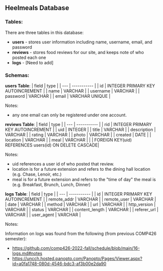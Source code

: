## Heelmeals Database

### Tables:
There are three tables in this database:

- **users** - stores user information including name, username, email, and password
- **reviews** - stores food reviews for our site, and keeps note of who posted each one
- **logs** - [Need to add]

### Schemas:
**users Table**:
| field | type |
| --- | ----------- |
| id | INTEGER PRIMARY KEY AUTOINCREMENT |
| name | VARCHAR |
| username | VARCHAR |
| password | VARCHAR |
| email | VARCHAR UNIQUE |

Notes:
- any one email can only be registered under one account.

**reviews Table**:
| field | type |
| --- | ----------- |
| rid | INTEGER PRIMARY KEY AUTOINCREMENT |
| uid | INTEGER |
| title | VARCHAR |
| description | VARCHAR |
| rating | VARCHAR |
| photo | VARCHAR |
| created | DATE |
| location | VARCHAR |
| meal | VARCHAR |
| | FOREIGN KEY(uid) REFERENCES users(id) ON DELETE CASCADE| 

Notes:
- uid references a user id of who posted that review.
- location is for a future extension and refers to the dining hall location (e.g. Chase, Lenoir, etc.)
- meal is for a future extension and refers to the "time of day" the meal is (e.g. Breakfast, Brunch, Lunch, Dinner)

**logs Table**:
| field | type |
| --- | ----------- |
| id | INTEGER PRIMARY KEY AUTOINCREMENT |
| remote_addr | VARCHAR |
| remote_user | VARCHAR |
| date | VARCHAR |
| method | VARCHAR |
| url | VARCHAR |
| http_version | VARCHAR |
| status | VARCHAR |
| content_length | VARCHAR |
| referer_url | VARCHAR |
| user_agent | VARCHAR |

Notes:

Information on logs was found from the following (from previous COMP426 semester):
- https://github.com/comp426-2022-fall/schedule/blob/main/16-logs.md#notes 
- https://uncch.hosted.panopto.com/Panopto/Pages/Viewer.aspx?id=a0fa1748-080d-4546-bdc3-af3b00e2da90 



